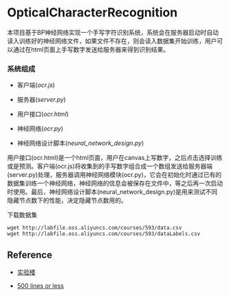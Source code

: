 # OpticalCharacterRecognition

本项目基于BP神经网络实现一个手写字符识别系统，系统会在服务器启动时自动读入训练好的神经网络文件，如果文件不存在，则会读入数据集开始训练，用户可以通过在html页面上手写数字发送给服务器来得到识别结果。

### 系统组成

* 客户端(*ocr.js*)

* 服务器(*server.py*)

* 用户接口(*ocr.html*)

* 神经网络(*ocr.py*)

* 神经网络设计脚本(*neural_network_design.py*)

用户接口(ocr.html)是一个html页面，用户在canvas上写数字，之后点击选择训练或是预测。客户端(ocr.js)将收集到的手写数字组合成一个数组发送给服务器端(server.py)处理，服务器调用神经网络模块(ocr.py)，它会在初始化时通过已有的数据集训练一个神经网络，神经网络的信息会被保存在文件中，等之后再一次启动时使用。最后，神经网络设计脚本(neural_network_design.py)是用来测试不同隐藏节点数下的性能，决定隐藏节点数用的。

下载数据集
```
wget http://labfile.oss.aliyuncs.com/courses/593/data.csv
wget http://labfile.oss.aliyuncs.com/courses/593/dataLabels.csv
```

## Reference

* [实验楼](https://www.shiyanlou.com/courses/593/labs/1966/document)

* [500 lines or less](https://github.com/aosabook/500lines/tree/master/ocr)
